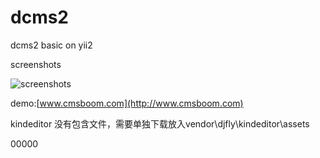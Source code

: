 dcms2
=====

dcms2 basic on yii2

screenshots

![screenshots](http://www.cmsboom.com/upload/post/201405/162804d3b1jxnoxmgi4oi1.png)

demo:[www.cmsboom.com](http://www.cmsboom.com)

kindeditor 没有包含文件，需要单独下载放入vendor\djfly\kindeditor\assets

00000
